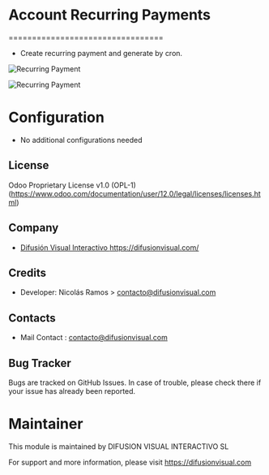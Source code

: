 # Account Recurring Payments
=================================
* Create recurring payment and generate by cron.

![Recurring Payment](/static/description/recurring1.png)

![Recurring Payment](/static/description/recurring2.png)

Configuration
=============
* No additional configurations needed

License
-------
Odoo Proprietary License v1.0 (OPL-1)
(https://www.odoo.com/documentation/user/12.0/legal/licenses/licenses.html)

Company
-------
* [Difusión Visual Interactivo <https://difusionvisual.com/>](https://difusionvisual.com)

Credits
-------
* Developer:
    Nicolás Ramos > contacto@difusionvisual.com
    
Contacts
--------
* Mail Contact : contacto@difusionvisual.com

Bug Tracker
-----------
Bugs are tracked on GitHub Issues. In case of trouble, please check there if your issue has already been reported.

Maintainer
==========
This module is maintained by DIFUSION VISUAL INTERACTIVO SL

For support and more information, please visit https://difusionvisual.com


